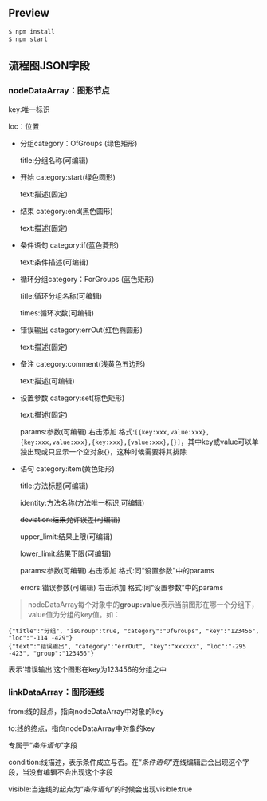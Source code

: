 ## Preview

```bash
$ npm install
$ npm start
```

## 流程图JSON字段

### nodeDataArray：图形节点

  key:唯一标识
  
  loc：位置

* 分组category：OfGroups (绿色矩形)

    title:分组名称(可编辑)
    

* 开始 category:start(绿色圆形)

    text:描述(固定)
    

* 结束 category:end(黑色圆形)

    text:描述(固定)
    

* 条件语句 category:if(蓝色菱形)

    text:条件描述(可编辑)
    

* 循环分组category：ForGroups (蓝色矩形)

    title:循环分组名称(可编辑)
    
    times:循环次数(可编辑)
    

* 错误输出 category:errOut(红色椭圆形)
    
    text:描述(固定)
    

* 备注 category:comment(浅黄色五边形)

    text:描述(可编辑)
    

* 设置参数 category:set(棕色矩形)

    text:描述(固定)
    
    params:参数(可编辑) 右击添加 格式:```[{key:xxx,value:xxx},{key:xxx,value:xxx},{key:xxx},{value:xxx},{}]```，其中key或value可以单独出现或只显示一个空对象{}，这种时候需要将其排除


* 语句 category:item(黄色矩形)

    title:方法标题(可编辑)
    
    identity:方法名称(方法唯一标识,可编辑)
    
    <del>deviation:结果允许误差(可编辑)</del>
    
    upper_limit:结果上限(可编辑)
    
    lower_limit:结果下限(可编辑)
    
    params:参数(可编辑) 右击添加  格式:同“设置参数”中的params
    
    errors:错误参数(可编辑) 右击添加  格式:同“设置参数”中的params
    

>nodeDataArray每个对象中的**group:value**表示当前图形在哪一个分组下，value值为分组的key值。如：
```
{"title":"分组", "isGroup":true, "category":"OfGroups", "key":"123456", "loc":"-114 -429"}
{"text":"错误输出", "category":"errOut", "key":"xxxxxx", "loc":"-295 -423", "group":"123456"}
```
表示‘错误输出’这个图形在key为123456的分组之中


### linkDataArray：图形连线

from:线的起点，指向nodeDataArray中对象的key

to:线的终点，指向nodeDataArray中对象的key

专属于“*条件语句*”字段

condition:线描述，表示条件成立与否。在“*条件语句*”连线编辑后会出现这个字段，当没有编辑不会出现这个字段

visible:当连线的起点为“*条件语句*”的时候会出现visible:true






